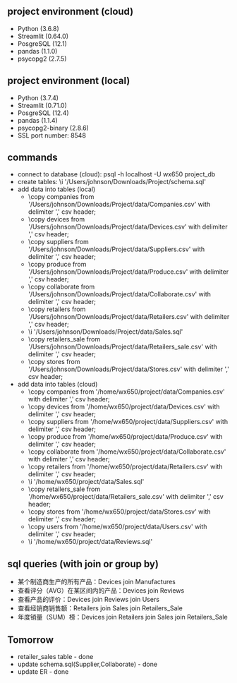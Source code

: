 ## project environment (cloud)
- Python (3.6.8)
- Streamlit (0.64.0)
- PosgreSQL (12.1)
- pandas (1.1.0)
- psycopg2 (2.7.5)

## project environment (local)
- Python (3.7.4)
- Streamlit (0.71.0)
- PosgreSQL (12.4)
- pandas (1.1.4)
- psycopg2-binary (2.8.6)
- SSL port number: 8548

## commands
- connect to database (cloud): psql -h localhost -U wx650 project_db
- create tables: \i '/Users/johnson/Downloads/Project/schema.sql'
- add data into tables (local)
	- \copy companies from '/Users/johnson/Downloads/Project/data/Companies.csv' with delimiter ',' csv header;
	- \copy devices from '/Users/johnson/Downloads/Project/data/Devices.csv' with delimiter ',' csv header;
	- \copy suppliers from '/Users/johnson/Downloads/Project/data/Suppliers.csv' with delimiter ',' csv header;
	- \copy produce from '/Users/johnson/Downloads/Project/data/Produce.csv' with delimiter ',' csv header;
	- \copy collaborate from '/Users/johnson/Downloads/Project/data/Collaborate.csv' with delimiter ',' csv header;
	- \copy retailers from '/Users/johnson/Downloads/Project/data/Retailers.csv' with delimiter ',' csv header;
	- \i '/Users/johnson/Downloads/Project/data/Sales.sql'
	- \copy retailers_sale from '/Users/johnson/Downloads/Project/data/Retailers_sale.csv' with delimiter ',' csv header;
	- \copy stores from '/Users/johnson/Downloads/Project/data/Stores.csv' with delimiter ',' csv header;
- add data into tables (cloud)
	- \copy companies from '/home/wx650/project/data/Companies.csv' with delimiter ',' csv header;
	- \copy devices from '/home/wx650/project/data/Devices.csv' with delimiter ',' csv header;
	- \copy suppliers from '/home/wx650/project/data/Suppliers.csv' with delimiter ',' csv header;
	- \copy produce from '/home/wx650/project/data/Produce.csv' with delimiter ',' csv header;
	- \copy collaborate from '/home/wx650/project/data/Collaborate.csv' with delimiter ',' csv header;
	- \copy retailers from '/home/wx650/project/data/Retailers.csv' with delimiter ',' csv header;
	- \i '/home/wx650/project/data/Sales.sql'
	- \copy retailers_sale from '/home/wx650/project/data/Retailers_sale.csv' with delimiter ',' csv header;
	- \copy stores from '/home/wx650/project/data/Stores.csv' with delimiter ',' csv header;
	- \copy users from '/home/wx650/project/data/Users.csv' with delimiter ',' csv header;
	- \i '/home/wx650/project/data/Reviews.sql'

## sql queries (with join or group by)
- 某个制造商生产的所有产品：Devices join Manufactures
- 查看评分（AVG）在某区间内的产品：Devices join Reviews
- 查看产品的评价：Devices join Reviews join Users
- 查看经销商销售额：Retailers join Sales join Retailers_Sale
- 年度销量（SUM）榜：Devices join Retailers join Sales join Retailers_Sale

## Tomorrow
- retailer_sales table - done
- update schema.sql(Supplier,Collaborate) - done
- update ER - done